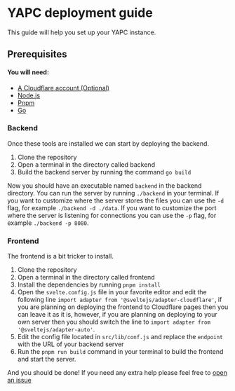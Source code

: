 # YAPC deployment guide

This guide will help you set up your YAPC instance.

## Prerequisites
#### You will need:
  - [A Cloudflare account (Optional)](https://www.cloudflare.com/)
  - [Node.js](https://nodejs.org/en/)
  - [Pnpm](https://pnpm.io/)
  - [Go](https://golang.org/)


### Backend
Once these tools are installed we can start by deploying the backend.
1. Clone the repository
2. Open a terminal in the directory called backend
3. Build the backend server by running the command `go build`

Now you should have an executable named `backend` in the backend directory.
You can run the server by running `./backend` in your terminal.
If you want to customize where the server stores the files you can use the `-d` flag, for example `./backend -d ./data`.
If you want to customize the port where the server is listening for connections you can use the `-p` flag, for example `./backend -p 8080`.

### Frontend
The frontend is a bit tricker to install.
1. Clone the repository
2. Open a terminal in the directory called frontend
3. Install the dependencies by running `pnpm install`
4. Open the `svelte.config.js` file in your favorite editor and edit the following line `import adapter from '@sveltejs/adapter-cloudflare'`, if you are planning on deploying the frontend to Cloudflare pages then you can leave it as it is, however, if you are planning on deploying to your own server then you should switch the line to `import adapter from '@sveltejs/adapter-auto'`.
5. Edit the config file located in `src/lib/conf.js` and replace the `endpoint` with the URL of your backend server
6. Run the `pnpm run build` command in your terminal to build the frontend and start the server.

And you should be done!
If you need any extra help please feel free to [open an issue](https://github.com/hexahigh/yapc/issues/new)